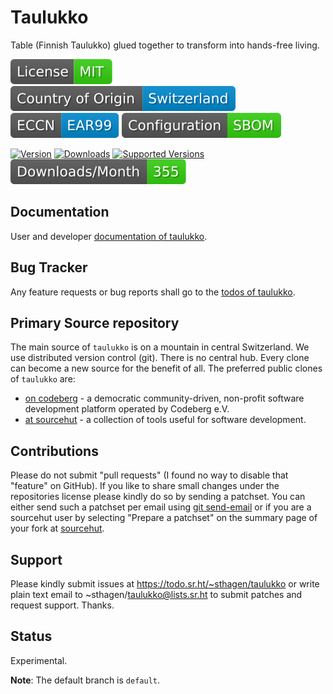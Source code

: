 # Taulukko

Table (Finnish Taulukko) glued together to transform into hands-free living.

[![License](docs/badges/license-spdx-mit.svg)](https://git.sr.ht/~sthagen/taulukko/tree/default/item/LICENSE)
[![Country of Origin](docs/badges/country-of-origin-name-switzerland-neutral.svg)](https://git.sr.ht/~sthagen/taulukko/tree/default/item/COUNTRY-OF-ORIGIN)
[![Export Classification Control Number (ECCN)](docs/badges/export-control-classification-number_eccn-ear99-neutral.svg)](https://git.sr.ht/~sthagen/taulukko/tree/default/item/EXPORT-CONTROL-CLASSIFICATION-NUMBER)
[![Configuration](docs/badges/configuration-sbom.svg)](https://git.sr.ht/~sthagen/taulukko/tree/default/item/docs/third-party/README.md)

[![Version](https://img.shields.io/pypi/v/taulukko.svg?style=flat)](https://pypi.python.org/pypi/taulukko/)
[![Downloads](https://static.pepy.tech/badge/taulukko/month)](https://pepy.tech/project/taulukko)
[![Supported Versions](https://img.shields.io/pypi/pyversions/taulukko.svg?style=flat)](https://pypi.python.org/pypi/taulukko/)
[![Maintenance Status](docs/badges/downloads-per-month.svg)](https://git.sr.ht/~sthagen/taulukko/log)

## Documentation

User and developer [documentation of taulukko](https://codes.dilettant.life/docs/taulukko).

## Bug Tracker

Any feature requests or bug reports shall go to the [todos of taulukko](https://todo.sr.ht/~sthagen/taulukko).

## Primary Source repository

The main source of `taulukko` is on a mountain in central Switzerland.
We use distributed version control (git).
There is no central hub.
Every clone can become a new source for the benefit of all.
The preferred public clones of `taulukko` are:

* [on codeberg](https://codeberg.org/sthagen/taulukko) - a democratic community-driven, non-profit software development platform operated by Codeberg e.V.
* [at sourcehut](https://git.sr.ht/~sthagen/taulukko) - a collection of tools useful for software development.

## Contributions

Please do not submit "pull requests" (I found no way to disable that "feature" on GitHub).
If you like to share small changes under the repositories license please kindly do so by sending a patchset.
You can either send such a patchset per email using [git send-email](https://git-send-email.io) or 
if you are a sourcehut user by selecting "Prepare a patchset" on the summary page of your fork at [sourcehut](https://git.sr.ht/).

## Support

Please kindly submit issues at https://todo.sr.ht/~sthagen/taulukko or write plain text email to ~sthagen/taulukko@lists.sr.ht to submit patches and request support. Thanks.

## Status

Experimental.

**Note**: The default branch is `default`.
